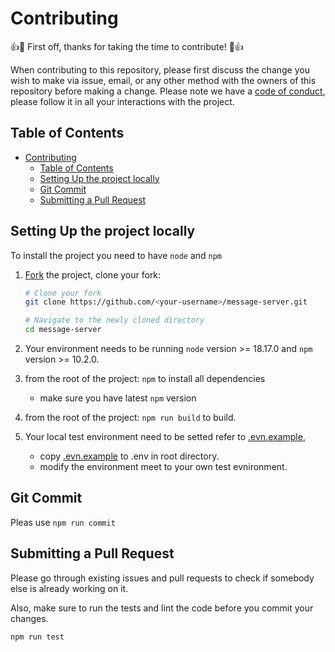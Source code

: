 # Contributing

👍🎉 First off, thanks for taking the time to contribute! 🎉👍

When contributing to this repository, please first discuss the change you wish to make via issue, email, or any other method with the owners of this repository before making a change.
Please note we have a [code of conduct](https://github.com/dataswap/message-server/blob/master/.github/CODE_OF_CONDUCT.md), please follow it in all your interactions with the project.

## Table of Contents

- [Contributing](#contributing)
  - [Table of Contents](#table-of-contents)
  - [Setting Up the project locally](#setting-up-the-project-locally)
  - [Git Commit](#git-commit)
  - [Submitting a Pull Request](#submitting-a-pull-request)

## Setting Up the project locally

To install the project you need to have `node` and `npm`

1.  [Fork](https://help.github.com/articles/fork-a-repo/) the project, clone
    your fork:

    ```sh
    # Clone your fork
    git clone https://github.com/<your-username>/message-server.git

    # Navigate to the newly cloned directory
    cd message-server
    ```

2.  Your environment needs to be running `node` version >= 18.17.0 and `npm` version >= 10.2.0.

3.  from the root of the project: `npm` to install all dependencies

    - make sure you have latest `npm` version

4.  from the root of the project: `npm run build` to build.

5.  Your local test environment need to be setted refer to  [.evn.example](https://github.com/dataswap/message-server/blob/master/.env.example),
    - copy [.evn.example](https://github.com/dataswap/message-server/blob/master/.env.example) to .env in root directory.
    - modify the environment meet to your own test evnironment.

## Git Commit
Pleas use `npm run commit`

## Submitting a Pull Request

Please go through existing issues and pull requests to check if somebody else is already working on it.

Also, make sure to run the tests and lint the code before you commit your
changes.

```sh
npm run test
```